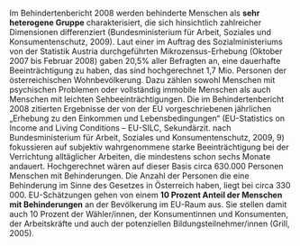 <!-- filename: 02_Zahl_der_Menschen_mit_Behinderung.md -->
<!-- title: Zahl der Menschen mit Behinderung -->

Im Behindertenbericht 2008 werden behinderte Menschen als **sehr heterogene Gruppe** charakterisiert, die sich hinsichtlich zahlreicher Dimensionen differenziert (Bundesministerium für Arbeit, Soziales und Konsumentenschutz, 2009). Laut einer im Auftrag des Sozialministeriums von der Statistik Austria durchgeführten Mikrozensus-Erhebung (Oktober 2007 bis Februar 2008) gaben 20,5% aller Befragten an, eine dauerhafte Beeinträchtigung zu haben, das sind hochgerechnet 1,7 Mio. Personen der österreichischen Wohnbevölkerung. Dazu zählen sowohl Menschen mit psychischen Problemen oder vollständig immobile Menschen als auch Menschen mit leichten Sehbeeinträchtigungen. Die im Behindertenbericht 2008 zitierten Ergebnisse der von der EU vorgeschriebenen jährlichen „Erhebung zu den Einkommen und Lebensbedingungen“ (EU-Statistics on Income and Living Conditions – EU-SILC, Sekundärzit. nach Bundesministerium für Arbeit, Soziales und Konsumentenschutz, 2009, 9) fokussieren auf subjektiv wahrgenommene starke Beeinträchtigung bei der Verrichtung alltäglicher Arbeiten, die mindestens schon sechs Monate andauert. Hochgerechnet wären auf dieser Basis circa 630.000 Personen Menschen mit Behinderungen. Die Anzahl der Personen die eine Behinderung im Sinne des Gesetzes in Österreich haben, liegt bei circa 330 000. EU-Schätzungen gehen von einem **10 Prozent Anteil der Menschen mit Behinderungen** an der Bevölkerung im EU-Raum aus. Sie stellen damit auch 10 Prozent der Wähler/innen, der Konsumentinnen und Konsumenten, der Arbeitskräfte und auch der potenziellen Bildungsteilnehmer/innen (Grill, 2005).
